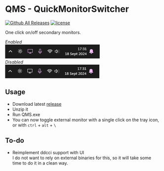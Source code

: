# QMS - QuickMonitorSwitcher

[![Github All Releases](https://img.shields.io/github/downloads/odizinne/QMS-QuickMonitorSwitcher/total.svg)]()
[![license](https://img.shields.io/github/license/odizinne/QMS-QuickMonitorSwitcher)]()

One click on/off secondary monitors.

*Enabled*  
![image](assets/tray_icon.png)  
*Disabled*  
![image](assets/tray_icon_off.png)

## Usage

- Download latest [release](https://github.com/Odizinne/QMS-QuickMonitorSwitcher/releases/latest)
- Unzip it
- Run QMS.exe
- You can now toggle external monitor with a single click on the tray icon, or with `ctrl` + `alt` + `\`

## To-do

- Reimplement ddcci support with UI  
I do not want to rely on external binaries for this, so it will take some time to do it in a clean way.
